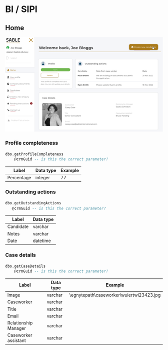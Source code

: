 # BI / SIPI

## Home

![Alt text](index.png)

### Profile completeness

```sql
dbo.getProfileCompleteness
    @crmGuid -- is this the correct parameter?
```

| Label      | Data type | Example |
| ---------- | --------- | ------- |
| Percentage | integer   | 77      |

### Outstanding actions

```sql
dbo.getOutstandingActions
   @crmGuid -- is this the correct parameter?
```

| Label     | Data type |
| --------- | --------- |
| Candidate | varchar   |
| Notes     | varchar   |
| Date      | datetime  |

### Case details

```sql
dbo.getCaseDetails
    @crmGuid -- is this the correct parameter?
```

| Label                | Data type | Example                                   |
| -------------------- | --------- | ----------------------------------------- |
| Image                | varchar   | \\egnytepath\caseworker\wuiertwi23423.jpg |
| Caseworker           | varchar   |
| Title                | varchar   |
| Email                | varchar   |
| Relationship Manager | varchar   |
| Caseworker assistant | varchar   |
